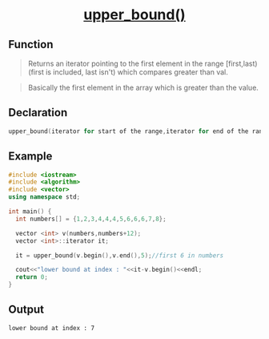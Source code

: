 <h1 align="center"><a href="#"> upper_bound() </a></h1>


## Function

>Returns an iterator pointing to the first element in the range [first,last)(first is included, last isn't) which compares greater than val.


>Basically the first element in the array which is greater than the value.

## Declaration

```cpp
upper_bound(iterator for start of the range,iterator for end of the range which is not included in range,value);
```

## Example

```cpp
#include <iostream>
#include <algorithm>
#include <vector>
using namespace std;

int main() {
  int numbers[] = {1,2,3,4,4,4,5,6,6,6,7,8};

  vector <int> v(numbers,numbers+12);
  vector <int>::iterator it;

  it = upper_bound(v.begin(),v.end(),5);//first 6 in numbers

  cout<<"lower bound at index : "<<it-v.begin()<<endl;
  return 0;
}
```

## Output

```
lower bound at index : 7
```
